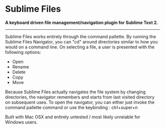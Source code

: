 Sublime Files
=============

__A keyboard driven file management/navigation plugin for Sublime Text 2.__

* * *

Sublime Files works entirely through the command pallette. By running the
Sublime Files Navigator, you can "cd" around directories similar to how
you would on a command line. On selecting a file, a user is presented with 
the following options:


* Open
* Rename
* Delete
* Copy
* Move


Because Sublime Files actually navigates the file system by changing directories,
the navigator remembers and starts from last visited directory on subsequent uses.
To open the navigator, you can either just invoke the command pallette command or
use the keybinding : ctrl+super+n 


Built with Mac OSX and entirely untested / most likely unreiable for Windows users.
